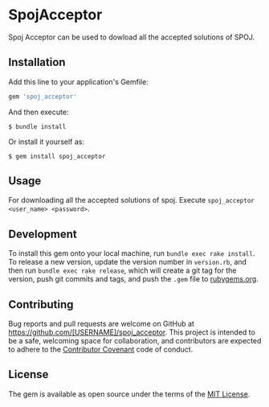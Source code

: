 # SpojAcceptor

Spoj Acceptor can be used to dowload all the accepted solutions of SPOJ.

## Installation

Add this line to your application's Gemfile:

```ruby
gem 'spoj_acceptor'
```

And then execute:

    $ bundle install

Or install it yourself as:

    $ gem install spoj_acceptor

## Usage

For downloading all the accepted solutions of spoj.
Execute `spoj_acceptor <user_name> <password>`.

## Development

To install this gem onto your local machine, run `bundle exec rake install`. To release a new version, update the version number in `version.rb`, and then run `bundle exec rake release`, which will create a git tag for the version, push git commits and tags, and push the `.gem` file to [rubygems.org](https://rubygems.org).

## Contributing

Bug reports and pull requests are welcome on GitHub at https://github.com/[USERNAME]/spoj_acceptor. This project is intended to be a safe, welcoming space for collaboration, and contributors are expected to adhere to the [Contributor Covenant](contributor-covenant.org) code of conduct.


## License

The gem is available as open source under the terms of the [MIT License](http://opensource.org/licenses/MIT).

